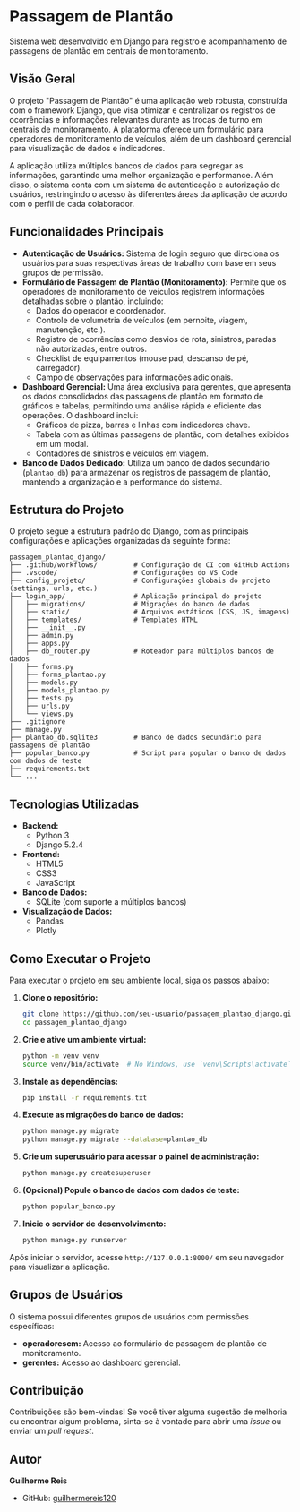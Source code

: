 # Passagem de Plantão

Sistema web desenvolvido em Django para registro e acompanhamento de passagens de plantão em centrais de monitoramento.

## Visão Geral

O projeto "Passagem de Plantão" é uma aplicação web robusta, construída com o framework Django, que visa otimizar e centralizar os registros de ocorrências e informações relevantes durante as trocas de turno em centrais de monitoramento. A plataforma oferece um formulário para operadores de monitoramento de veículos, além de um dashboard gerencial para visualização de dados e indicadores.

A aplicação utiliza múltiplos bancos de dados para segregar as informações, garantindo uma melhor organização e performance. Além disso, o sistema conta com um sistema de autenticação e autorização de usuários, restringindo o acesso às diferentes áreas da aplicação de acordo com o perfil de cada colaborador.

## Funcionalidades Principais

  * **Autenticação de Usuários:** Sistema de login seguro que direciona os usuários para suas respectivas áreas de trabalho com base em seus grupos de permissão.
  * **Formulário de Passagem de Plantão (Monitoramento):** Permite que os operadores de monitoramento de veículos registrem informações detalhadas sobre o plantão, incluindo:
      * Dados do operador e coordenador.
      * Controle de volumetria de veículos (em pernoite, viagem, manutenção, etc.).
      * Registro de ocorrências como desvios de rota, sinistros, paradas não autorizadas, entre outros.
      * Checklist de equipamentos (mouse pad, descanso de pé, carregador).
      * Campo de observações para informações adicionais.
  * **Dashboard Gerencial:** Uma área exclusiva para gerentes, que apresenta os dados consolidados das passagens de plantão em formato de gráficos e tabelas, permitindo uma análise rápida e eficiente das operações. O dashboard inclui:
      * Gráficos de pizza, barras e linhas com indicadores chave.
      * Tabela com as últimas passagens de plantão, com detalhes exibidos em um modal.
      * Contadores de sinistros e veículos em viagem.
  * **Banco de Dados Dedicado:** Utiliza um banco de dados secundário (`plantao_db`) para armazenar os registros de passagem de plantão, mantendo a organização e a performance do sistema.

## Estrutura do Projeto

O projeto segue a estrutura padrão do Django, com as principais configurações e aplicações organizadas da seguinte forma:

```
passagem_plantao_django/
├── .github/workflows/         # Configuração de CI com GitHub Actions
├── .vscode/                   # Configurações do VS Code
├── config_projeto/            # Configurações globais do projeto (settings, urls, etc.)
├── login_app/                 # Aplicação principal do projeto
│   ├── migrations/            # Migrações do banco de dados
│   ├── static/                # Arquivos estáticos (CSS, JS, imagens)
│   ├── templates/             # Templates HTML
│   ├── __init__.py
│   ├── admin.py
│   ├── apps.py
│   ├── db_router.py           # Roteador para múltiplos bancos de dados
│   ├── forms.py
│   ├── forms_plantao.py
│   ├── models.py
│   ├── models_plantao.py
│   ├── tests.py
│   ├── urls.py
│   └── views.py
├── .gitignore
├── manage.py
├── plantao_db.sqlite3         # Banco de dados secundário para passagens de plantão
├── popular_banco.py           # Script para popular o banco de dados com dados de teste
├── requirements.txt
└── ...
```

## Tecnologias Utilizadas

  * **Backend:**
      * Python 3
      * Django 5.2.4
  * **Frontend:**
      * HTML5
      * CSS3
      * JavaScript
  * **Banco de Dados:**
      * SQLite (com suporte a múltiplos bancos)
  * **Visualização de Dados:**
      * Pandas
      * Plotly

## Como Executar o Projeto

Para executar o projeto em seu ambiente local, siga os passos abaixo:

1.  **Clone o repositório:**

    ```bash
    git clone https://github.com/seu-usuario/passagem_plantao_django.git
    cd passagem_plantao_django
    ```

2.  **Crie e ative um ambiente virtual:**

    ```bash
    python -m venv venv
    source venv/bin/activate  # No Windows, use `venv\Scripts\activate`
    ```

3.  **Instale as dependências:**

    ```bash
    pip install -r requirements.txt
    ```

4.  **Execute as migrações do banco de dados:**

    ```bash
    python manage.py migrate
    python manage.py migrate --database=plantao_db
    ```

5.  **Crie um superusuário para acessar o painel de administração:**

    ```bash
    python manage.py createsuperuser
    ```

6.  **(Opcional) Popule o banco de dados com dados de teste:**

    ```bash
    python popular_banco.py
    ```

7.  **Inicie o servidor de desenvolvimento:**

    ```bash
    python manage.py runserver
    ```

Após iniciar o servidor, acesse `http://127.0.0.1:8000/` em seu navegador para visualizar a aplicação.

## Grupos de Usuários

O sistema possui diferentes grupos de usuários com permissões específicas:

  * **operadorescm:** Acesso ao formulário de passagem de plantão de monitoramento.
  * **gerentes:** Acesso ao dashboard gerencial.

## Contribuição

Contribuições são bem-vindas\! Se você tiver alguma sugestão de melhoria ou encontrar algum problema, sinta-se à vontade para abrir uma *issue* ou enviar um *pull request*.

## Autor

**Guilherme Reis**

  * GitHub: [guilhermereis120](https://www.google.com/search?q=https://github.com/guilhermereis120)
